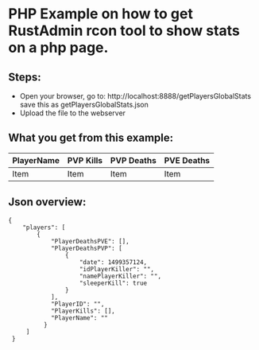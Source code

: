 # PHP Example on how to get RustAdmin rcon tool to show stats on a php page.



## Steps:
- Open your browser, go to: http://localhost:8888/getPlayersGlobalStats
  save this as getPlayersGlobalStats.json
- Upload the file to the webserver

## What you get from this example:

| PlayerName     | PVP Kills      | PVP Deaths     | PVE Deaths     |
| :------------- | :------------- | :------------- | :------------- |
| Item           | Item           | Item           | Item           |


## Json overview:

```
{
    "players": [
        {
            "PlayerDeathsPVE": [],
            "PlayerDeathsPVP": [
                {
                    "date": 1499357124,
                    "idPlayerKiller": "",
                    "namePlayerKiller": "",
                    "sleeperKill": true
                }
            ],
            "PlayerID": "",
            "PlayerKills": [],
            "PlayerName": ""
          }
     ]
 }

```

